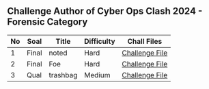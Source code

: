 ## Challenge Author of Cyber Ops Clash 2024 - Forensic Category

| No | Soal | Title | Difficulty | Chall Files |
|----|------|-------|------------|-------------|
| 1  | Final | noted | Hard | [Challenge File](https://mega.nz/file/4iYQgJhZ#wd6Pn1WOZNh_c8-__DCQgdrB9_L3BwLvxon3ZT_3C6o) |
| 2  | Final | Foe   | Hard | [Challenge File](https://mega.nz/file/Ai5mDbBR#1Aj4QHHn27lvUEm5JIiDtZWYpPhj5GZmEt8UsYaGxBo) |
| 3  | Qual  | trashbag | Medium | [Challenge File](https://mega.nz/file/djYx3QYB#nUe-DLyXYYCxBiudlXCMp-JWm9yXY3RN1ZD7ovpRvsA) |

